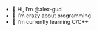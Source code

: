 - 👋 Hi, I’m @alex-gud
- 👀 I’m crazy about programming
- 🌱 I’m currently learning C/C++

<!---
alex-gud/alex-gud is a ✨ special ✨ repository because its `README.md` (this file) appears on your GitHub profile.
You can click the Preview link to take a look at your changes.
--->
